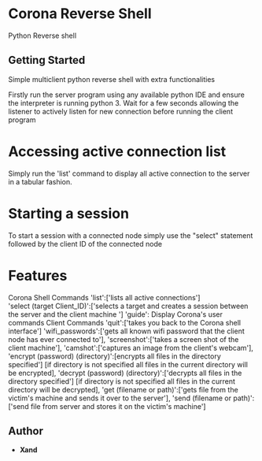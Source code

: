# Corona Reverse Shell

Python Reverse shell

## Getting Started
Simple multiclient python reverse shell with extra functionalities

Firstly run the server program using any available python IDE and ensure the interpreter is running python 3. 
Wait for a few seconds allowing the listener to actively listen for new connection before running the client program


# Accessing active connection list 

Simply run the 'list' command to display all active connection to the server in a tabular fashion. 


# Starting a session 

To start a session with a connected node simply use the "select" statement followed by the client ID of the connected node


# Features 
   Corona Shell Commands
               'list':['lists all active connections'] \
               'select (target Client_ID)':['selects a target and creates a session between the server and the client machine ']
               'guide': Display Corona's user commands
      Client Commands
              'quit':['takes you back to the Corona shell interface']
              'wifi_passwords':['gets all known wifi password that the client node has ever connected to'],
              'screenshot':['takes a screen shot of the client machine'],
              'camshot':['captures an image from the client's webcam'],
              'encrypt (password) (directory)':[encrypts all files in the directory specified'] [if directory is not specified all files in the current directory will be encrypted],
              'decrypt (password) (directory)':['decrypts all files in the directory specified'] [if directory is not specified all files in the current directory will be decrypted],
              'get (filename or path)':['gets file from the victim's machine and sends it over to the server'],
              'send (filename or path)':['send file from server and stores it on the victim's machine']


## Author

* **Xand**

